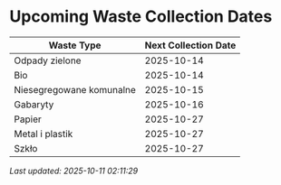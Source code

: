 # Upcoming Waste Collection Dates

| Waste Type | Next Collection Date |
|------------|----------------------|
| Odpady zielone | 2025-10-14 |
| Bio | 2025-10-14 |
| Niesegregowane komunalne | 2025-10-15 |
| Gabaryty | 2025-10-16 |
| Papier | 2025-10-27 |
| Metal i plastik | 2025-10-27 |
| Szkło | 2025-10-27 |


*Last updated: 2025-10-11 02:11:29*
